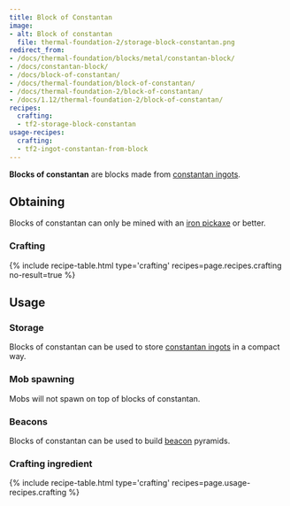 ```yaml
---
title: Block of Constantan
image:
- alt: Block of constantan
  file: thermal-foundation-2/storage-block-constantan.png
redirect_from:
- /docs/thermal-foundation/blocks/metal/constantan-block/
- /docs/constantan-block/
- /docs/block-of-constantan/
- /docs/thermal-foundation/block-of-constantan/
- /docs/thermal-foundation-2/block-of-constantan/
- /docs/1.12/thermal-foundation-2/block-of-constantan/
recipes:
  crafting:
  - tf2-storage-block-constantan
usage-recipes:
  crafting:
  - tf2-ingot-constantan-from-block
---
```


**Blocks of constantan** are blocks made from [constantan
ingots](/docs/1.12/thermal-foundation/constantan-ingot/).


Obtaining
---------

Blocks of constantan can only be mined with an [iron
pickaxe](https://minecraft.gamepedia.com/Pickaxe) or better.

### Crafting
{% include recipe-table.html type='crafting' recipes=page.recipes.crafting no-result=true %}


Usage
-----

### Storage
Blocks of constantan can be used to store [constantan
ingots](/docs/1.12/thermal-foundation/constantan-ingot/) in a compact way.

### Mob spawning
Mobs will not spawn on top of blocks of constantan.

### Beacons
Blocks of constantan can be used to build
[beacon](https://minecraft.gamepedia.com/Beacon) pyramids.

### Crafting ingredient
{% include recipe-table.html type='crafting' recipes=page.usage-recipes.crafting %}
